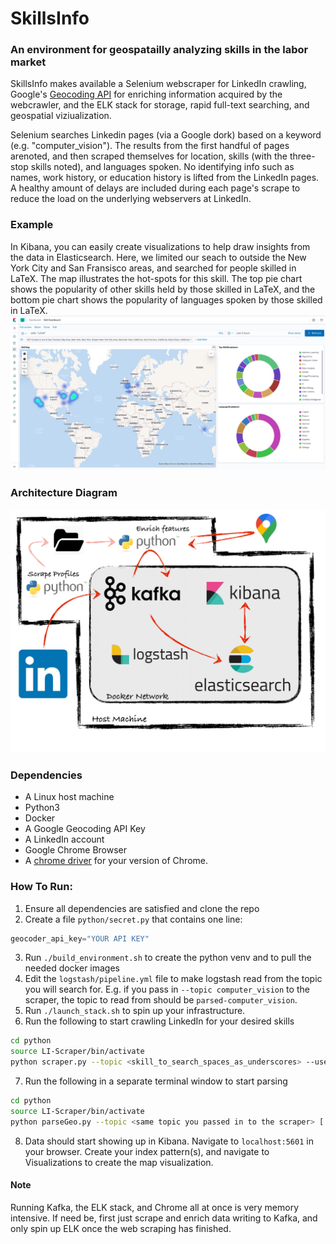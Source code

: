 # SkillsInfo
### An environment for geospatailly analyzing skills in the labor market

SkillsInfo makes available a Selenium webscraper for LinkedIn crawling, Google's [Geocoding API](https://developers.google.com/maps/documentation/geocoding/start) for enriching information acquired by the webcrawler, and the ELK stack for storage, rapid full-text searching, and geospatial viziualization.

Selenium searches Linkedin pages (via a Google dork) based on a keyword (e.g. "computer_vision"). The results from the first handful of pages arenoted, and then scraped themselves for location, skills (with the three-stop skills noted), and languages spoken. No identifying info such as names, work history, or education history is lifted from the LinkedIn pages. A healthy amount of delays are included during each page's scrape to reduce the load on the underlying webservers at LinkedIn.

### Example
In Kibana, you can easily create visualizations to help draw insights from the data in Elasticsearch. Here, we limited our seach to outside the New York City and San Fransisco areas, and searched for people skilled in LaTeX. The map illustrates the hot-spots for this skill. The top pie chart shows the popularity of other skills held by those skilled in LaTeX, and the bottom pie chart shows the popularity of languages spoken by those skilled in LaTeX.
![example](images/map_example.png)

### Architecture Diagram
![arch](images/arch-diagram.png)

### Dependencies
- A Linux host machine
- Python3
- Docker
- A Google Geocoding API Key
- A LinkedIn account
- Google Chrome Browser
- A [chrome driver](https://sites.google.com/a/chromium.org/chromedriver/downloads) for your version of Chrome.

### How To Run:
1. Ensure all dependencies are satisfied and clone the repo
2. Create a file `python/secret.py` that contains one line:
```python
geocoder_api_key="YOUR API KEY"
```
3. Run `./build_environment.sh` to create the python venv and to pull the needed docker images
4. Edit the `logstash/pipeline.yml` file to make logstash read from the topic you will search for. E.g. if you pass in `--topic computer_vision` to the scraper, the topic to read from should be `parsed-computer_vision`.
5. Run `./launch_stack.sh` to spin up your infrastructure.
6. Run the following to start crawling LinkedIn for your desired skills
```bash
cd python
source LI-Scraper/bin/activate
python scraper.py --topic <skill_to_search_spaces_as_underscores> --username <your linkedin username> --password <your linkedin pasword> [ --backup (to write to local json file) --limit n (n number of google pages to consider)] 
```
7. Run the following in a separate terminal window to start parsing
```bash
cd python
source LI-Scraper/bin/activate
python parseGeo.py --topic <same topic you passed in to the scraper> [ --from-file (if you're reading from file. Omit if you consume from kafka) ]
```
8. Data should start showing up in Kibana. Navigate to `localhost:5601` in your browser. Create your index pattern(s), and navigate to Visualizations to create the map visualization.

#### Note
Running Kafka, the ELK stack, and Chrome all at once is very memory intensive. If need be, first just scrape and enrich data writing to Kafka, and only spin up ELK once the web scraping has finished.
